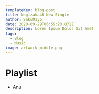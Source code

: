 ```yaml
---
templateKey: blog-post
title: Nogizaka46 New Single
author: SakuMayo
date: 2020-09-29T06:55:23.872Z
description: Lorem Ipsum Dolor Sit Amet
tags:
  - Blog
  - Music
image: artwork_middle.png
---
```


# Playlist

- Anu

